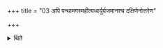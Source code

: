 +++
title = "03 अपि पन्थामगस्महीत्यध्वर्युर्यजमानश्च दक्षिणेनोत्तरेण"

+++

<details><summary>थिते</summary>

अपि पन्थामगस्महीत्यध्वर्युर्यजमानश्च दक्षिणेनोत्तरेण वा राजानमतिक्रामतः ३
</details>
